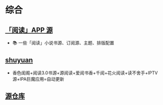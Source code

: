 # 综合

## [「阅读」APP 源](https://legado.aoaostar.com/)
- 📚 一些「阅读」小说书源、订阅源、主题、排版配置
## [shuyuan](https://github.com/shidahuilang/shuyuan)
- 香色闺阁+阅读3.0书源+源阅读+爱阅书香+千阅+花火阅读+读不舍手+IPTV源+IPA巨魔应用=自动更新
## [源仓库](https://www.yckceo.com/yuedu/index/index.html)
##
